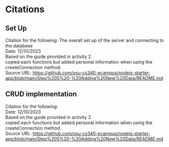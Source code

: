 # Citations

## Set Up
Citation for the following: The overall set up of the server and connecting to the database  
Date: 12/10/2023  
Based on the guide provided in activity 2  
copied each functions but added personal information when using the createConnection method.  
Source URL: https://github.com/osu-cs340-ecampus/nodejs-starter-app/blob/main/Step%205%20-%20Adding%20New%20Data/README.md  

## CRUD implementation
Citation for the following:   
Date: 12/10/2023  
Based on the guide provided in activity 2  
copied each functions but added personal information when using the createConnection method.  
Source URL: https://github.com/osu-cs340-ecampus/nodejs-starter-app/blob/main/Step%205%20-%20Adding%20New%20Data/README.md  




